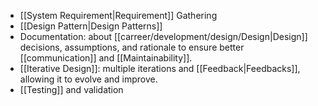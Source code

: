 - [[System Requirement|Requirement]] Gathering
- [[Design Pattern|Design Patterns]]
- Documentation: about [[carreer/development/design/Design|Design]] decisions, assumptions, and rationale to ensure better [[communication]] and [[Maintainability]].
- [[Iterative Design]]: multiple iterations and [[Feedback|Feedbacks]], allowing it to evolve and improve.
- [[Testing]] and validation
